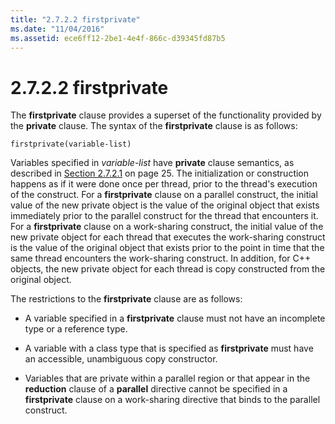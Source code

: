 ```yaml
---
title: "2.7.2.2 firstprivate"
ms.date: "11/04/2016"
ms.assetid: ece6ff12-2be1-4e4f-866c-d39345fd87b5
---
```

# 2.7.2.2 firstprivate

The **firstprivate** clause provides a superset of the functionality provided by the **private** clause. The syntax of the **firstprivate** clause is as follows:

```
firstprivate(variable-list)
```

Variables specified in *variable-list* have **private** clause semantics, as described in [Section 2.7.2.1](../../parallel/openmp/2-7-2-1-private.md) on page 25. The initialization or construction happens as if it were done once per thread, prior to the thread's execution of the construct. For a **firstprivate** clause on a parallel construct, the initial value of the new private object is the value of the original object that exists immediately prior to the parallel construct for the thread that encounters it. For a **firstprivate** clause on a work-sharing construct, the initial value of the new private object for each thread that executes the work-sharing construct is the value of the original object that exists prior to the point in time that the same thread encounters the work-sharing construct. In addition, for C++ objects, the new private object for each thread is copy constructed from the original object.

The restrictions to the **firstprivate** clause are as follows:

- A variable specified in a **firstprivate** clause must not have an incomplete type or a reference type.

- A variable with a class type that is specified as **firstprivate** must have an accessible, unambiguous copy constructor.

- Variables that are private within a parallel region or that appear in the **reduction** clause of a **parallel** directive cannot be specified in a **firstprivate** clause on a work-sharing directive that binds to the parallel construct.